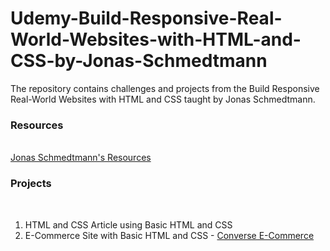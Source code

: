 # Udemy-Build-Responsive-Real-World-Websites-with-HTML-and-CSS-by-Jonas-Schmedtmann
The repository contains challenges and projects from the Build Responsive Real-World Websites with HTML and CSS taught by Jonas Schmedtmann.

### Resources
<br>
<a href="https://codingheroes.io/resources/">Jonas Schmedtmann's Resources</a>

### Projects
<br>

<ol>
 <li> HTML and CSS Article using Basic HTML and CSS 
 <li> E-Commerce Site with Basic HTML and CSS - <a href="https://sclauguico.github.io/ecommerce-converse-basic-html-css/">Converse E-Commerce</a>
 
